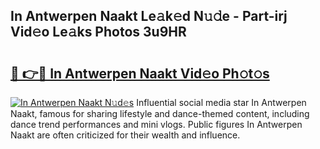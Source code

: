 ## In Antwerpen Naakt Le𝚊k𝚎d N𝚞𝚍e - Part-irj Vid𝚎o Le𝚊ks Photos 3u9HR

# <h2><a href="http://fb5uaa.evod.top/?m=In+Antwerpen+Naakt">🔗 👉🔴 In Antwerpen Naakt Vid𝚎o Ph𝚘t𝚘s</a></h2>

[![In Antwerpen Naakt N𝚞d𝚎s](https://i.imgur.com/8V9OHl7.gif)](http://fb5uaa.evod.top/?m=In+Antwerpen+Naakt)
Influential social media star In Antwerpen Naakt, famous for sharing lifestyle and dance-themed content, including dance trend performances and mini vlogs. Public figures In Antwerpen Naakt are often criticized for their wealth and influence. 
